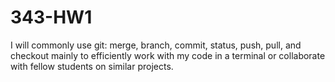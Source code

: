 # 343-HW1

I will commonly use git:
                        merge, branch, commit, status, push, pull, and checkout mainly to efficiently work with my code in a terminal or collaborate with fellow students on similar projects. 
